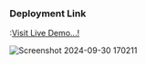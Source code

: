 <h3>Deployment Link</h3> :<a href="https://66fa52581598bcec21c8e04d--barbershop-react.netlify.app">Visit Live Demo...!</a>

![Screenshot 2024-09-30 170211](https://github.com/user-attachments/assets/e01a741f-b696-4489-a5ba-4852112514ca)
